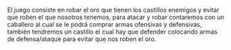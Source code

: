 El juego consiste en robar el oro que tienen los castillos enemigos y evitar que roben el que nosotros tenemos, para atacar y robar contaremos con un caballero al cual se le podrá comprar armas ofensivas y defensivas, también tendremos un castillo el cual hay que defender colocando armas de defensa/ataque para evitar que nos roben el oro.